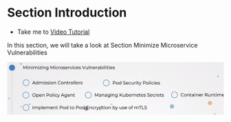 # Section Introduction
  - Take me to [Video Tutorial](https://kodekloud.com/courses/1378608/lectures/31704469)

In this section, we will take a look at Section Minimize Microservice Vulnerabilities

![section5Intro](../../images/section5Intro.png)
